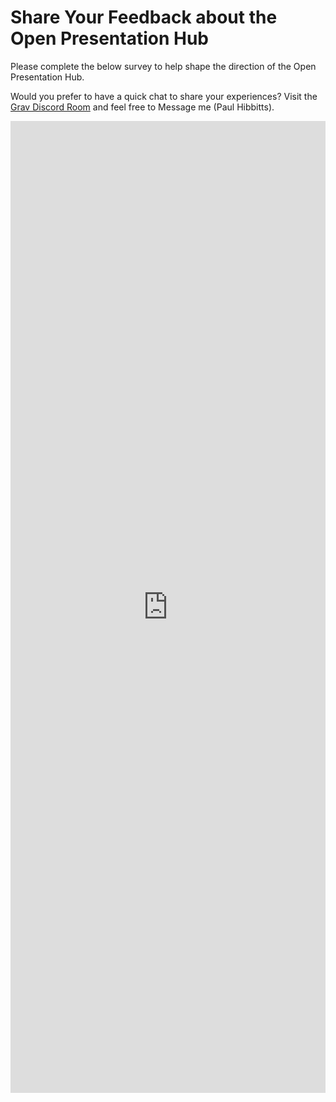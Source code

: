 # Share Your Feedback about the Open Presentation Hub

Please complete the below survey to help shape the direction of the Open Presentation Hub.  

Would you prefer to have a quick chat to share your experiences? Visit the [Grav Discord Room](https://discord.gg/NS6Y3K2) and feel free to Message me (Paul Hibbitts).

<iframe src="https://docs.google.com/forms/d/e/1FAIpQLSd8XxJ5PU2daGbCjJGSkQn_W6L55RFFNT51VPX3fr6GmZzehw/viewform?embedded=true" width="100%" height="1555" frameborder="0" marginheight="0" marginwidth="0">Loading…</iframe>
